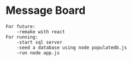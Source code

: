 # Message Board
    For future:
    	-remake with react
    For running:
        -start sql server
        -seed a database using node populatedb.js
        -run node app.js  
